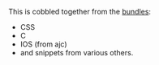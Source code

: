 This is cobbled together from the [bundles](http://svn.textmate.org/trunk/Bundles/ "bundles"):
  * CSS
  * C
  * IOS (from ajc)
  * and snippets from various others.

